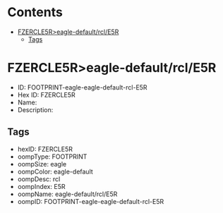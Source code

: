 



Contents
========

* [FZERCLE5R>eagle-default/rcl/E5R](#fzercle5reagle-defaultrcle5r)
	* [Tags](#tags)

# FZERCLE5R>eagle-default/rcl/E5R

- ID: FOOTPRINT-eagle-eagle-default-rcl-E5R
- Hex ID: FZERCLE5R
- Name: 
- Description: 

## Tags

- hexID: FZERCLE5R
- oompType: FOOTPRINT
- oompSize: eagle
- oompColor: eagle-default
- oompDesc: rcl
- oompIndex: E5R
- oompName: eagle-default/rcl/E5R
- oompID: FOOTPRINT-eagle-eagle-default-rcl-E5R

